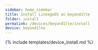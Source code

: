 ```yaml
---
sidebar: home_sidebar
title: Install LineageOS on beyond1lte
folder: install
permalink: /devices/beyond1lte/install
device: beyond1lte
---
```

{% include templates/device_install.md %}
